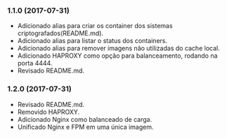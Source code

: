 ### 1.1.0 (2017-07-31)

  * Adicionado alias para criar os container dos sistemas criptografados(README.md).
  * Adicionado alias para listar o status dos containers.
  * Adicionado alias para remover imagens não utilizadas do cache local.
  * Adicionado HAPROXY como opção para balanceamento, rodando na porta 4444.
  * Revisado README.md.

### 1.2.0 (2017-07-31)

  * Revisado README.md.
  * Removido HAPROXY.
  * Adicionado Nginx como balanceado de carga.
  * Unificado Nginx e FPM em uma única imagem.